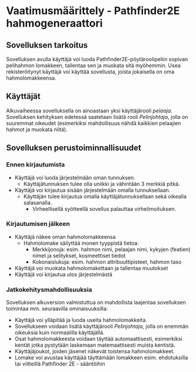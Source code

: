 # Vaatimusmäärittely - Pathfinder2E hahmogeneraattori

## Sovelluksen tarkoitus

Sovelluksen avulla käyttäjä voi luoda Pathfinder2E-pöytäroolipeliin sopivan pelihahmon lomakkeen, tallentaa sen ja muokata sitä myöhemmin. Usea rekisteröitynyt käyttäjä voi käyttää sovellusta, joista jokaisella on oma hahmolomakkeensa.

## Käyttäjät

Alkuvaiheessa sovelluksella on ainoastaan yksi käyttäjärooli _pelaaja_. Sovelluksen kehityksen edetessä saatetaan lisätä rooli _Pelinjohtaja_, jolla on suuremmat oikeudet (esimerkiksi mahdollisuus nähdä kaikkien pelaajien hahmot ja muokata niitä).

## Sovelluksen perustoiminnallisuudet

### Ennen kirjautumista

* Käyttäjä voi luoda järjestelmään oman tunnuksen.
  * Käyttäjätunnuksen tulee olla uniikki ja vähintään 3 merkkiä pitkä.
* Käyttäjä voi kirjautua sisään järjestelmään omalla tunnuksellaan.
  * Käyttäjän tulee kirjautua omalla käyttäjätunnuksellaan sekä oikealla salasanalla.
    * Virheellisellä syötteellä sovellus palauttaa virheilmoituksen.

### Kirjautumisen jälkeen

* Käyttäjä näkee oman hahmolomakkeensa
  * Hahmolomake säilyttää monen tyyppistä tietoa:
    * Merkkijonoja: esim. hahmon nimi, pelaajan nimi, kykyjen (featien) nimet ja selitykset, kosmeettiset tiedot
    * Kokonaislukuja: esim. hahmon attribuuttipisteet, hahmon taso
* Käyttäjä voi muokata hahmolomakettaan ja tallentaa muutokset
* Käyttäjä voi kirjautua ulos järjestelmästä

### Jatkokehitysmahdollisuuksia

Sovelluksen alkuversion valmistuttua on mahdollista laajentaa sovelluksen toimintaa mm. seuraavilla ominaisuuksilla:

* Käyttäjä voi ylläpitää ja luoda useita hahmolomakkeita.
* Sovellukseen voidaan lisätä käyttäjärooli _Pelinjohtaja_, jolla on enemmän oikeuksia kuin normaalilla käyttäjällä.
* Osat hahmolomakkeesta voidaan täyttää automaattisesti, esimerkiksi kentät jotka pystytään laskemaan matemaattisesti muista kentistä.
* Käyttäjäjoukot, joiden jäsenet näkevät toistensa hahmolomakkeet.
* Lomake voi avustaa käyttäjää täyttämään lomakkeen esim. ehdotuksilla tai viitteillä Pathfinder 2E - sääntöihin
